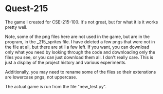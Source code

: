 # Quest-215
The game I created for CSE-215-100. It's not great, but for what it is it works pretty well.

Note, some of the png files here are not used in the game, but are in the program, in the _215_sprites file.
I have deleted a few pngs that were not in the file at all, but there are still a few left.
If you want, you can download only what you need by looking through the code and downloading only the files you see,
or you can just download them all. I don't really care. This is just a display of the project history and various experiments.

Additionally, you may need to rename some of the files so their extenstions are lowercase pngs, not uppercase.

The actual game is run from the file "new_test.py".
